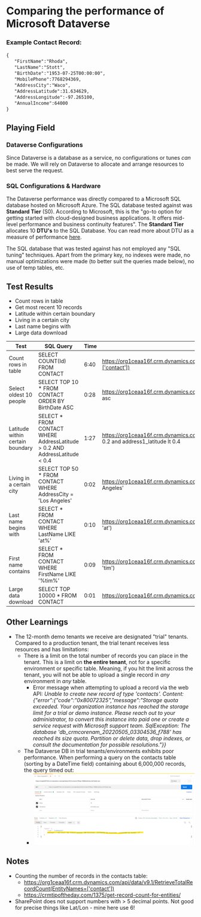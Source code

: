 # Comparing the performance of Microsoft Dataverse

### Example Contact Record:
```
{
   "FirstName":"Rhoda",
   "LastName":"Stott",
   "BirthDate":"1953-07-25T00:00:00",
   "MobilePhone":7768294369,
   "AddressCity":"Waco",
   "AddressLatitude":31.634629,
   "AddressLongitude":-97.265100,
   "AnnualIncome":64000
}
```

## Playing Field



### Dataverse Configurations
Since Dataverse is a database as a service, no configurations or tunes *can* be made. We will rely on Dataverse to allocate and arrange resources to best serve the request.

### SQL Configurations & Hardware
The Dataverse performance was directly compared to a Microsoft SQL database hosted on Microsoft Azure.
The SQL database tested against was **Standard Tier** (S0). According to Microsoft, this is the "go-to option for getting started with cloud-designed business applications. It offers mid-level performance and business continuity features".
The **Standard Tier** allocates 10 **DTU's** to the SQL Database. You can read more about DTU as a measure of performance [here](https://docs.microsoft.com/en-us/azure/azure-sql/database/service-tiers-dtu?view=azuresql).

The SQL database that was tested against has not employed any "SQL tuning" techniques. Apart from the primary key, no indexes were made, no manual optimizations were made (to better suit the queries made below), no use of temp tables, etc.


## Test Results
- Count rows in table
- Get most recent 10 records
- Latitude within certain boundary
- Living in a certain city
- Last name begins with
- Large data download

|Test|SQL Query|Time|Dataverse Query|Time|
|-|-|-|-|-|
|Count rows in table|SELECT COUNT(Id) FROM CONTACT|6:40|https://org1ceaa16f.crm.dynamics.com/api/data/v9.1/RetrieveTotalRecordCount(EntityNames=['contact'])|0:0.4|
|Select oldest 10 people|SELECT TOP 10 * FROM CONTACT ORDER BY BirthDate ASC|0:28|https://org1ceaa16f.crm.dynamics.com/api/data/v9.0/contacts?$top=10&$orderby=birthdate asc|0:48|
|Latitude within certain boundary|SELECT * FROM CONTACT WHERE AddressLatitude > 0.2 AND AddressLatitude < 0.4|1:27|https://org1ceaa16f.crm.dynamics.com/api/data/v9.0/contacts?$filter=address1_latitude gt 0.2 and address1_latitude lt 0.4|11.51|
|Living in a certain city|SELECT TOP 50 * FROM CONTACT WHERE AddressCity = 'Los Angeles'|0:02|https://org1ceaa16f.crm.dynamics.com/api/data/v9.0/contacts?$filter=address1_city eq 'Los Angeles'|52:74|
|Last name begins with|SELECT * FROM CONTACT WHERE LastName LIKE 'at%'|0:10|https://org1ceaa16f.crm.dynamics.com/api/data/v9.0/contacts?$filter=startswith(lastname, 'at')|0:15|
|First name contains|SELECT * FROM CONTACT WHERE FirstName LIKE '%tim%'|0:09|https://org1ceaa16f.crm.dynamics.com/api/data/v9.0/contacts?$filter=contains(firstname, 'tim')|0:09|
|Large data download|SELECT TOP 10000 * FROM CONTACT|0:01|https://org1ceaa16f.crm.dynamics.com/api/data/v9.0/contacts?$top=10000|0:10|

## Other Learnings
- The 12-month demo tenants we receive are designated "trial" tenants. Compared to a production tenant, the trial tenant receives less resources and has limitations:
   - There is a limit on the total number of records you can place in the tenant. This is a limit on **the entire tenant**, not for a specific environment or specific table. Meaning, if you hit the limit across the tenant, you will not be able to upload a single record in *any* environment in *any* table.
      - Error message when attempting to upload a record via the web API: *Unable to create new record of type 'contacts'. Content: {"error":{"code":"0x80072325","message":"Storage quota exceeded. Your organization instance has reached the storage limit for a trial or demo instance. Please reach out to your administrator, to convert this instance into paid one or create a service request with Microsoft support team. SqlException: The database 'db_crmcorenam_20220505_03304536_f788' has reached its size quota. Partition or delete data, drop indexes, or consult the documentation for possible resolutions."}}*
   - The Dataverse DB in trial tenants/environments exhibits poor performance. When performing a query on the contacts table (sorting by a DateTime field) containing about 6,000,000 records, the query timed out:
      - ![dataverse timeout](./images/dataverse-timeout.png)


## Notes
- Counting the number of records in the contacts table:
    - https://org1ceaa16f.crm.dynamics.com/api/data/v9.1/RetrieveTotalRecordCount(EntityNames=['contact'])
    - https://crmtipoftheday.com/1375/get-record-count-for-entities/
- SharePoint does not support numbers with > 5 decimal points. Not good for precise things like Lat/Lon - mine here use 6!